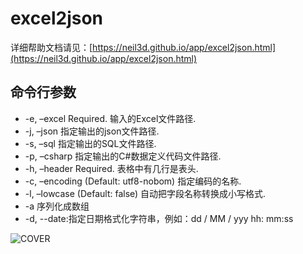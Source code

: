 # excel2json

详细帮助文档请见：[https://neil3d.github.io/app/excel2json.html](https://neil3d.github.io/app/excel2json.html)

## 命令行参数

* -e, –excel Required. 输入的Excel文件路径.
* -j, –json 指定输出的json文件路径.
* -s, –sql 指定输出的SQL文件路径.
* -p, –csharp 指定输出的C#数据定义代码文件路径.
* -h, –header Required. 表格中有几行是表头.
* -c, –encoding (Default: utf8-nobom) 指定编码的名称.
* -l, –lowcase (Default: false) 自动把字段名称转换成小写格式.
* -a 序列化成数组
* -d, --date:指定日期格式化字符串，例如：dd / MM / yyy hh: mm:ss

![COVER](https://neil3d.github.io/assets/img/excel2json/cover.jpg)  

